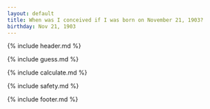 ```yaml
---
layout: default
title: When was I conceived if I was born on November 21, 1903?
birthday: Nov 21, 1903
---
```


{% include header.md %}

{% include guess.md %}

{% include calculate.md %}

{% include safety.md %}

{% include footer.md %}



